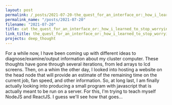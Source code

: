 ```yaml
---
layout: post
permalink: /_posts/2021-07-20-the_quest_for_an_interface_or:_how_i_learned_to_stop_worrying_and_try_javascript
permalink_name: "/posts/2021-07-20"
filename: "2021-07-20"
title: cat the_quest_for_an_interface_or:_how_i_learned_to_stop_worrying_and_try_javascript.md
link_title: the_quest_for_an_interface_or:_how_i_learned_to_stop_worrying_and_try_javascript
projects: deep_thought
---
```

For a while now, I have been coming up with different ideas to diagnose/examine/output information about my cluster computer. These thoughts have gone through several iterations, from led arrays to lcd screens.
Then, on a whim the other day, I looked into hosting a website on the head node that will provide an estimate of the remaining time on the current job, fan speed, and other information.
So, at long last, I am finally actually looking into producing a small program with javascript that is actually meant to be run on a server.
For this, I'm trying to teach myself NodeJS and ReactJS. I guess we'll see how that goes...